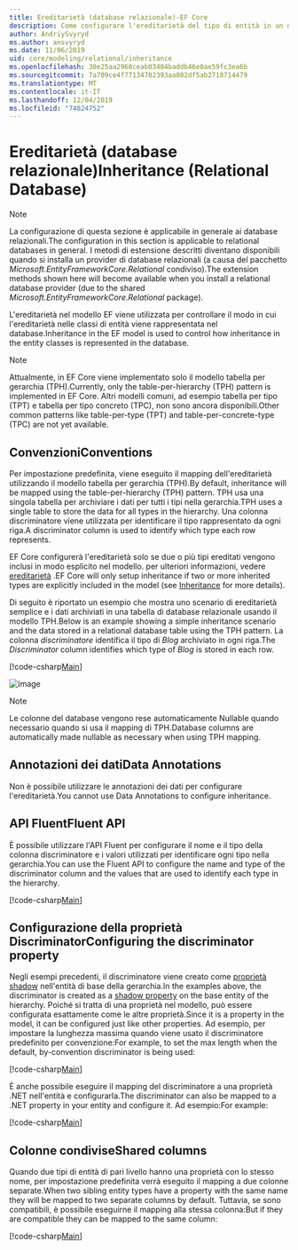 ```yaml
---
title: Ereditarietà (database relazionale)-EF Core
description: Come configurare l'ereditarietà del tipo di entità in un database relazionale tramite Entity Framework Core
author: AndriySvyryd
ms.author: ansvyryd
ms.date: 11/06/2019
uid: core/modeling/relational/inheritance
ms.openlocfilehash: 30e25aa2968ceab03404baddb46e0ae59fc3ea6b
ms.sourcegitcommit: 7a709ce4f77134782393aa802df5ab2718714479
ms.translationtype: MT
ms.contentlocale: it-IT
ms.lasthandoff: 12/04/2019
ms.locfileid: "74824752"
---
```

# <a name="inheritance-relational-database"></a><span data-ttu-id="6d862-103">Ereditarietà (database relazionale)</span><span class="sxs-lookup"><span data-stu-id="6d862-103">Inheritance (Relational Database)</span></span>

> [!NOTE]  
> <span data-ttu-id="6d862-104">La configurazione di questa sezione è applicabile in generale ai database relazionali.</span><span class="sxs-lookup"><span data-stu-id="6d862-104">The configuration in this section is applicable to relational databases in general.</span></span> <span data-ttu-id="6d862-105">I metodi di estensione descritti diventano disponibili quando si installa un provider di database relazionali (a causa del pacchetto *Microsoft.EntityFrameworkCore.Relational* condiviso).</span><span class="sxs-lookup"><span data-stu-id="6d862-105">The extension methods shown here will become available when you install a relational database provider (due to the shared *Microsoft.EntityFrameworkCore.Relational* package).</span></span>

<span data-ttu-id="6d862-106">L'ereditarietà nel modello EF viene utilizzata per controllare il modo in cui l'ereditarietà nelle classi di entità viene rappresentata nel database.</span><span class="sxs-lookup"><span data-stu-id="6d862-106">Inheritance in the EF model is used to control how inheritance in the entity classes is represented in the database.</span></span>

> [!NOTE]  
> <span data-ttu-id="6d862-107">Attualmente, in EF Core viene implementato solo il modello tabella per gerarchia (TPH).</span><span class="sxs-lookup"><span data-stu-id="6d862-107">Currently, only the table-per-hierarchy (TPH) pattern is implemented in EF Core.</span></span> <span data-ttu-id="6d862-108">Altri modelli comuni, ad esempio tabella per tipo (TPT) e tabella per tipo concreto (TPC), non sono ancora disponibili.</span><span class="sxs-lookup"><span data-stu-id="6d862-108">Other common patterns like table-per-type (TPT) and table-per-concrete-type (TPC) are not yet available.</span></span>

## <a name="conventions"></a><span data-ttu-id="6d862-109">Convenzioni</span><span class="sxs-lookup"><span data-stu-id="6d862-109">Conventions</span></span>

<span data-ttu-id="6d862-110">Per impostazione predefinita, viene eseguito il mapping dell'ereditarietà utilizzando il modello tabella per gerarchia (TPH).</span><span class="sxs-lookup"><span data-stu-id="6d862-110">By default, inheritance will be mapped using the table-per-hierarchy (TPH) pattern.</span></span> <span data-ttu-id="6d862-111">TPH usa una singola tabella per archiviare i dati per tutti i tipi nella gerarchia.</span><span class="sxs-lookup"><span data-stu-id="6d862-111">TPH uses a single table to store the data for all types in the hierarchy.</span></span> <span data-ttu-id="6d862-112">Una colonna discriminatore viene utilizzata per identificare il tipo rappresentato da ogni riga.</span><span class="sxs-lookup"><span data-stu-id="6d862-112">A discriminator column is used to identify which type each row represents.</span></span>

<span data-ttu-id="6d862-113">EF Core configurerà l'ereditarietà solo se due o più tipi ereditati vengono inclusi in modo esplicito nel modello. per ulteriori informazioni, vedere [ereditarietà](../inheritance.md) .</span><span class="sxs-lookup"><span data-stu-id="6d862-113">EF Core will only setup inheritance if two or more inherited types are explicitly included in the model (see [Inheritance](../inheritance.md) for more details).</span></span>

<span data-ttu-id="6d862-114">Di seguito è riportato un esempio che mostra uno scenario di ereditarietà semplice e i dati archiviati in una tabella di database relazionale usando il modello TPH.</span><span class="sxs-lookup"><span data-stu-id="6d862-114">Below is an example showing a simple inheritance scenario and the data stored in a relational database table using the TPH pattern.</span></span> <span data-ttu-id="6d862-115">La colonna *discriminatore* identifica il tipo di *Blog* archiviato in ogni riga.</span><span class="sxs-lookup"><span data-stu-id="6d862-115">The *Discriminator* column identifies which type of *Blog* is stored in each row.</span></span>

[!code-csharp[Main](../../../../samples/core/Modeling/Conventions/InheritanceDbSets.cs#Model)]

![image](_static/inheritance-tph-data.png)

>[!NOTE]
> <span data-ttu-id="6d862-117">Le colonne del database vengono rese automaticamente Nullable quando necessario quando si usa il mapping di TPH.</span><span class="sxs-lookup"><span data-stu-id="6d862-117">Database columns are automatically made nullable as necessary when using TPH mapping.</span></span>

## <a name="data-annotations"></a><span data-ttu-id="6d862-118">Annotazioni dei dati</span><span class="sxs-lookup"><span data-stu-id="6d862-118">Data Annotations</span></span>

<span data-ttu-id="6d862-119">Non è possibile utilizzare le annotazioni dei dati per configurare l'ereditarietà.</span><span class="sxs-lookup"><span data-stu-id="6d862-119">You cannot use Data Annotations to configure inheritance.</span></span>

## <a name="fluent-api"></a><span data-ttu-id="6d862-120">API Fluent</span><span class="sxs-lookup"><span data-stu-id="6d862-120">Fluent API</span></span>

<span data-ttu-id="6d862-121">È possibile utilizzare l'API Fluent per configurare il nome e il tipo della colonna discriminatore e i valori utilizzati per identificare ogni tipo nella gerarchia.</span><span class="sxs-lookup"><span data-stu-id="6d862-121">You can use the Fluent API to configure the name and type of the discriminator column and the values that are used to identify each type in the hierarchy.</span></span>

[!code-csharp[Main](../../../../samples/core/Modeling/FluentAPI/InheritanceTPHDiscriminator.cs#Inheritance)]

## <a name="configuring-the-discriminator-property"></a><span data-ttu-id="6d862-122">Configurazione della proprietà Discriminator</span><span class="sxs-lookup"><span data-stu-id="6d862-122">Configuring the discriminator property</span></span>

<span data-ttu-id="6d862-123">Negli esempi precedenti, il discriminatore viene creato come [proprietà shadow](xref:core/modeling/shadow-properties) nell'entità di base della gerarchia.</span><span class="sxs-lookup"><span data-stu-id="6d862-123">In the examples above, the discriminator is created as a [shadow property](xref:core/modeling/shadow-properties) on the base entity of the hierarchy.</span></span> <span data-ttu-id="6d862-124">Poiché si tratta di una proprietà nel modello, può essere configurata esattamente come le altre proprietà.</span><span class="sxs-lookup"><span data-stu-id="6d862-124">Since it is a property in the model, it can be configured just like other properties.</span></span> <span data-ttu-id="6d862-125">Ad esempio, per impostare la lunghezza massima quando viene usato il discriminatore predefinito per convenzione:</span><span class="sxs-lookup"><span data-stu-id="6d862-125">For example, to set the max length when the default, by-convention discriminator is being used:</span></span>

[!code-csharp[Main](../../../../samples/core/Modeling/FluentAPI/DefaultDiscriminator.cs#DiscriminatorConfiguration)]

<span data-ttu-id="6d862-126">È anche possibile eseguire il mapping del discriminatore a una proprietà .NET nell'entità e configurarla.</span><span class="sxs-lookup"><span data-stu-id="6d862-126">The discriminator can also be mapped to a .NET property in your entity and configure it.</span></span> <span data-ttu-id="6d862-127">Ad esempio:</span><span class="sxs-lookup"><span data-stu-id="6d862-127">For example:</span></span>

[!code-csharp[Main](../../../../samples/core/Modeling/FluentAPI/NonShadowDiscriminator.cs#NonShadowDiscriminator)]

## <a name="shared-columns"></a><span data-ttu-id="6d862-128">Colonne condivise</span><span class="sxs-lookup"><span data-stu-id="6d862-128">Shared columns</span></span>

<span data-ttu-id="6d862-129">Quando due tipi di entità di pari livello hanno una proprietà con lo stesso nome, per impostazione predefinita verrà eseguito il mapping a due colonne separate.</span><span class="sxs-lookup"><span data-stu-id="6d862-129">When two sibling entity types have a property with the same name they will be mapped to two separate columns by default.</span></span> <span data-ttu-id="6d862-130">Tuttavia, se sono compatibili, è possibile eseguirne il mapping alla stessa colonna:</span><span class="sxs-lookup"><span data-stu-id="6d862-130">But if they are compatible they can be mapped to the same column:</span></span>

[!code-csharp[Main](../../../../samples/core/Modeling/FluentAPI/SharedTPHColumns.cs#SharedTPHColumns)]